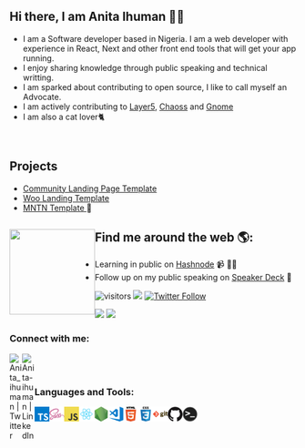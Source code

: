 ## Hi there, I am Anita Ihuman 👋🏽

- I am a Software developer based in Nigeria. I am a web developer with experience in React, Next and other front end tools that will get your app running.
- I enjoy sharing knowledge through public speaking and technical writting.
- I am sparked about contributing to open source, I like to call myself an Advocate.
- I am actively contributing to [Layer5](https://github.com/layer5io), [Chaoss](https://github.com/chaoss) and [Gnome](https://www.gnome.org/)
- I am also a cat lover🐈
 <br/>
 
 ## Projects
 
- <a href="http://first-template.anita-ihuman.vercel.app/"> Community Landing Page Template </a> 
-  <a href="http://second-template.anita-ihuman.vercel.app/"> Woo Landing Template </a> 
-   <a href="http://third-template-git-main.anita-ihuman.vercel.app/"> MNTN Template </a> 🏓



## Find me around the web 🌎: <a href="https://github.com/Anita-ihuman"><img align="left" width="150" height="150" src="https://ci3.googleusercontent.com/proxy/J9598pDwBaYqd4Aq9RPO_WxaeHybTUNFXMGlJ4-ob7UPjvktsbAldy692aW0vYFhZHNxc4fiExykgA4rygKR4u3c-59QfkpKzuDwnCST6m9rMX-lKoorcuqlPSWd-kTN6kqS1lp_=s0-d-e1-ft#https://octocat-generator-assets.githubusercontent.com/my-octocat-1615809367812.png"></a>
- Learning in public on <a href="https://movi.hashnode.dev/?guid=80bb995c-8841-4cf2-9171-c2605ec9215b&deviceId=779b1e9d-de57-4003-a434-f15e3f17c629">Hashnode</a> 📹 ✍🏾
- Follow up on my public speaking on <a href="https://slides.com/anitaihuman"> Speaker Deck</a> 🏓


![visitors](https://visitor-badge.glitch.me/badge?page_id=page.id)
![](https://komarev.com/ghpvc/?username=Anita-ihuman)
[![Twitter Follow](https://img.shields.io/twitter/follow/Anita_ihuman?color=1DA1F2&logo=twitter&style=for-the-badge)](https://twitter.com/intent/follow?original_referer=https%3A%2F%2Fgithub.com%2FalAnita_ihuman&screen_name=Anita_ihuman)

<p>
  <img width="48%" src="https://github-readme-stats.vercel.app/api?username=Anita-ihuman&show_icons=true&theme=tokyonight" />
  <img width="48%" src="https://github-readme-streak-stats.herokuapp.com/?user=Anita-ihuman&theme=tokyonight" />
</p>


### Connect with me:

[<img align="left" alt="Anita_ihuman | Twitter" width="22px" src="https://cdn.jsdelivr.net/npm/simple-icons@v3/icons/twitter.svg" />](https://twitter.com/Anita_ihuman)
[<img align="left" alt="Anita-ihuman | LinkedIn" width="22px" src="https://cdn.jsdelivr.net/npm/simple-icons@v3/icons/linkedin.svg" />](https://www.linkedin.com/in/anita-ihuman/)


<br/>
<br/>

### Languages and Tools:
<img align="left" alt="typescript" width="26px" src="https://raw.githubusercontent.com/github/explore/80688e429a7d4ef2fca1e82350fe8e3517d3494d/topics/typescript/typescript.png" />
<img align="left" alt="Sass" width="26px" src="https://raw.githubusercontent.com/github/explore/80688e429a7d4ef2fca1e82350fe8e3517d3494d/topics/sass/sass.png" />
<img align="left" alt="JavaScript" width="26px" src="https://raw.githubusercontent.com/github/explore/80688e429a7d4ef2fca1e82350fe8e3517d3494d/topics/javascript/javascript.png" />
<img align="left" alt="React" width="26px" src="https://raw.githubusercontent.com/github/explore/80688e429a7d4ef2fca1e82350fe8e3517d3494d/topics/react/react.png" />
<img align="left" alt="Node.js" width="26px" src="https://raw.githubusercontent.com/github/explore/80688e429a7d4ef2fca1e82350fe8e3517d3494d/topics/nodejs/nodejs.png" />
<img align="left" alt="Visual Studio Code" width="26px" src="https://raw.githubusercontent.com/github/explore/80688e429a7d4ef2fca1e82350fe8e3517d3494d/topics/visual-studio-code/visual-studio-code.png" />
<img align="left" alt="HTML5" width="26px" src="https://raw.githubusercontent.com/github/explore/80688e429a7d4ef2fca1e82350fe8e3517d3494d/topics/html/html.png" />
<img align="left" alt="CSS3" width="26px" src="https://raw.githubusercontent.com/github/explore/80688e429a7d4ef2fca1e82350fe8e3517d3494d/topics/css/css.png" />
<img align="left" alt="Git" width="26px" src="https://raw.githubusercontent.com/github/explore/80688e429a7d4ef2fca1e82350fe8e3517d3494d/topics/git/git.png" />
<img align="left" alt="GitHub" width="26px" src="https://raw.githubusercontent.com/github/explore/78df643247d429f6cc873026c0622819ad797942/topics/github/github.png" />
<img align="left" alt="Terminal" width="26px" src="https://raw.githubusercontent.com/github/explore/80688e429a7d4ef2fca1e82350fe8e3517d3494d/topics/terminal/terminal.png" />

<br />
